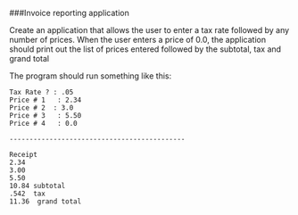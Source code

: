 <!--djw:done-->
###Invoice reporting application

Create an application that allows the user to enter a tax rate followed by any number of prices. When the user enters a price of 0.0, the application should print out the list of prices entered followed by the subtotal, tax and grand total

The program should run something like this:

```console
Tax Rate ? : .05
Price # 1   : 2.34
Price # 2  : 3.0
Price # 3   : 5.50
Price # 4   : 0.0

--------------------------------------------

Receipt
2.34
3.00
5.50
10.84 subtotal
.542  tax
11.36  grand total
```